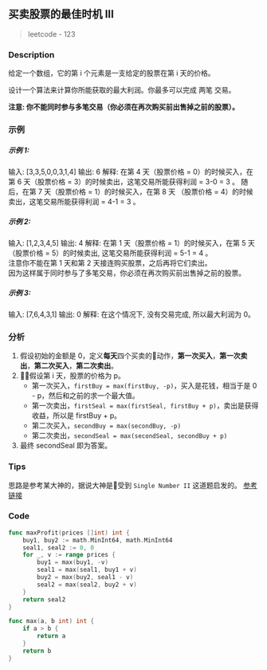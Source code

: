 ## 买卖股票的最佳时机 III 
> leetcode - 123

### Description
给定一个数组，它的第 i 个元素是一支给定的股票在第 i 天的价格。

设计一个算法来计算你所能获取的最大利润。你最多可以完成 两笔 交易。

**注意: 你不能同时参与多笔交易（你必须在再次购买前出售掉之前的股票）。**

### 示例
##### 示例 1:
输入: [3,3,5,0,0,3,1,4]
输出: 6
解释: 在第 4 天（股票价格 = 0）的时候买入，在第 6 天（股票价格 = 3）的时候卖出，这笔交易所能获得利润 = 3-0 = 3 。
     随后，在第 7 天（股票价格 = 1）的时候买入，在第 8 天 （股票价格 = 4）的时候卖出，这笔交易所能获得利润 = 4-1 = 3 。

##### 示例 2:
输入: [1,2,3,4,5]
输出: 4
解释: 在第 1 天（股票价格 = 1）的时候买入，在第 5 天 （股票价格 = 5）的时候卖出, 这笔交易所能获得利润 = 5-1 = 4 。   
     注意你不能在第 1 天和第 2 天接连购买股票，之后再将它们卖出。   
     因为这样属于同时参与了多笔交易，你必须在再次购买前出售掉之前的股票。

##### 示例 3:
输入: [7,6,4,3,1] 
输出: 0 
解释: 在这个情况下, 没有交易完成, 所以最大利润为 0。

### 分析
1. 假设初始的金额是 0，定义**每天**四个买卖的动作，**第一次买入**，**第一次卖出**，**第二次买入**，**第二次卖出**。
1. 假设第 i 天，股票的价格为 p。
    * 第一次买入，`firstBuy = max(firstBuy, -p)`，买入是花钱，相当于是 0 - p，然后和之前的求一个最大值。
    * 第一次卖出，`firstSeal = max(firstSeal, firstBuy + p)`，卖出是获得收益，所以是 firstBuy + p。
    * 第二次买入，`secondBuy = max(secondBuy, -p)`
    * 第二次卖出，`secondSeal = max(secondSeal, secondBuy + p)`
1. 最终 secondSeal 即为答案。

### Tips
思路是参考某大神的，据说大神是受到 `Single Number II` 这道题启发的。
[参考链接](https://leetcode.com/problems/best-time-to-buy-and-sell-stock-iii/discuss/39611/Is-it-Best-Solution-with-O(n)-O(1))

### Code
```go
func maxProfit(prices []int) int {
    buy1, buy2 := math.MinInt64, math.MinInt64
    seal1, seal2 := 0, 0
    for _, v := range prices {
        buy1 = max(buy1, -v)
        seal1 = max(seal1, buy1 + v)
        buy2 = max(buy2, seal1 - v)
        seal2 = max(seal2, buy2 + v)
    }
    return seal2
}

func max(a, b int) int {
    if a > b {
        return a
    }
    return b
}
```